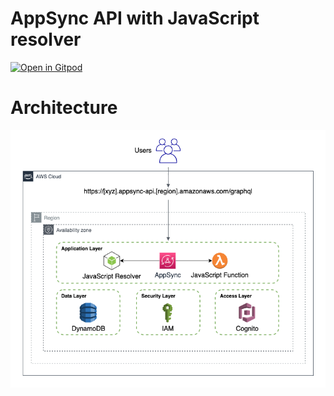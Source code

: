 # AppSync API with JavaScript resolver

[![Open in Gitpod](https://gitpod.io/button/open-in-gitpod.svg)](https://gitpod.io/#https://github.com/kavichu/aws-appsync-typescript.git)

# Architecture

![AppSync](images/architecture.png)